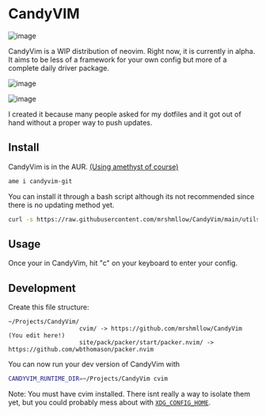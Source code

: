 # CandyVIM

![image](https://user-images.githubusercontent.com/40532058/193812641-91a84aa0-496b-4b10-b97e-139e8aa4d1a4.png)

CandyVim is a WIP distribution of neovim. Right now, it is currently in alpha. It aims to be less of a framework for your own config but more of a complete daily driver package.

![image](https://user-images.githubusercontent.com/40532058/193812942-669eb9f7-c965-4ed8-b1cf-a8620e943f46.png)

![image](https://user-images.githubusercontent.com/40532058/193813404-b987875d-1240-4472-902d-71ce796d5322.png)

I created it because many people asked for my dotfiles and it got out of hand without a proper way to push updates.

## Install

CandyVim is in the AUR. [(Using amethyst of course)](https://github.com/crystal-linux/amethyst)

```bash
ame i candyvim-git
```

You can install it through a bash script although its not recommended since there is no updating method yet.

```bash
curl -s https://raw.githubusercontent.com/mrshmllow/CandyVim/main/utils/install.sh | bash
```

## Usage

Once your in CandyVim, hit "c" on your keyboard to enter your config.

## Development

Create this file structure:

```
~/Projects/CandyVim/
                    cvim/ -> https://github.com/mrshmllow/CandyVim (You edit here!)
                    site/pack/packer/start/packer.nvim/ -> https://github.com/wbthomason/packer.nvim
```

You can now run your dev version of CandyVim with

```bash
CANDYVIM_RUNTIME_DIR=~/Projects/CandyVim cvim
```

Note: You must have cvim installed. There isnt really a way to isolate them yet, but you could probably mess about with [`XDG_CONFIG_HOME`](https://wiki.archlinux.org/title/XDG_Base_Directory#User_directories).

